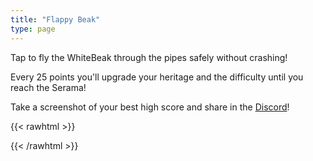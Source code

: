 ```yaml
---
title: "Flappy Beak"
type: page
---
```


Tap to fly the WhiteBeak through the pipes safely without crashing!

Every 25 points you'll upgrade your heritage and the difficulty until you reach the Serama!

Take a screenshot of your best high score and share in the [Discord](https://discord.gg/3PWMEDQnS3)!

{{< rawhtml >}}
<!-- <a href="https://github.com/docluv/flappybird">
    <img style="position: absolute; top: 0; right: 0; border: 0;" src="https://github-camo.global.ssl.fastly.net/a6677b08c955af8400f44c6298f40e7d19cc5b2d/68747470733a2f2f73332e616d617a6f6e6177732e636f6d2f6769746875622f726962626f6e732f666f726b6d655f72696768745f677261795f3664366436642e706e67"
        alt="Fork me on GitHub" data-canonical-src="https://s3.amazonaws.com/github/ribbons/forkme_right_gray_6d6d6d.png">
</a> -->
<!-- preload images -->
<!-- <img class="asset" src="/assets/wbdorking.png" />
<img class="asset" src="/assets/cloud.png" />
<img class="asset" src="/assets/ground.png" />
<img class="asset" src="/assets/pipe.png" /> -->
<style>
#game-container {
    width: 100%;
    overflow: hidden;
}
</style>
<div id="game-container">
    <canvas width="800" height="500" id="canvas" tabindex="1"></canvas>
</div>
<script src="/vendor/libs/class.js"></script>
<script>

    var flappybird = {};

    flappybird.Pipe = Class.extend({

        width: 72,
        height: 180,

        speed: 2.0,

        order: 0,

        init: function (stage, placement, x, h) {
            this.stage = stage;
            this.placement = placement;
            this.height = h;
            this.x = x || 0;
            this.y = 0;

            if (this.placement == flappybird.BOTTOM) {
                this.y = stage.height - this.height;
            }

            this.img = new Image();
            this.img.src = '/assets/purplePipe.png';

        },

        update: function () {
            this.x -= this.speed;
            if (this.stage.score >= 25) {
                this.img.src = '/assets/redPipe.png';
                this.x -= this.speed / 3;
            }
            if (this.stage.score >= 50) {
                this.img.src = '/assets/orangePipe.png';
                this.x -= this.speed / 3;
            }
            if (this.stage.score >= 75) {
                this.img.src = '/assets/greenPipe.png';
                this.x -= this.speed / 3;
            }
        },

        draw: function () {
            var context = this.stage.context,
                pattern = context.createPattern(this.img, "repeat");

            context.fillStyle = pattern;

            // save the current position of canvas
            context.save();

            var yAddition = 0;

            if (this.placement == flappybird.BOTTOM) {
                yAddition = 20;
            }

            context.translate(
                this.x + 4,
                this.y + yAddition
            );

            context.fillRect(0, 0, this.width - 8, this.height - 20);

            <!-- context.fillStyle = "#6e217d"; -->
            context.fillStyle = "#3b3b3b";

            if (this.placement == flappybird.BOTTOM) {
                context.translate(0, -this.height);
            }

            context.fillRect(-4, this.height - 20, this.width, 20);

            // restore canvas position
            context.restore();


        }
    });

    flappybird.Bird = Class.extend({

        width: 35,
        height: 40,

        x: 100,
        y: 200,

        states: {
            FLY: 0,
            RISE: 1,
            FALL: 2,
            GLIDE: 3,
        },

        vertSpeed: 0,
        flapState: 0,
        defaultRotation: 0.8,
        minRotation: 0.1,

        init: function (stage) {
            this.stage = stage;
            this.stage.canvas.addEventListener('mouseup', this.flap.bind(this));
            this.stage.canvas.addEventListener('mousedown', this.glide.bind(this));
            this.stage.canvas.addEventListener('touchstart', this.glide.bind(this));
            this.stage.canvas.addEventListener('keyup', this.flap.bind(this));

            this.img = new Image();
            this.img.src = '/assets/wbdorking.png';

            this.flapState = 0;
            this.rotation = this.defaultRotation;
            this.state = this.states.FLY;

        },

        update: function () {

            if (this.stage.position % 5 == 0) {
                if (++this.flapState == 4) {
                    this.flapState = 0
                }
            }

            if (this.stage.state == this.stage.states.GAME_OVER) {
                this.vertSpeed = 10;
                this.rotation += 0.3;
            }

            if (this.state != this.states.GLIDE) {
                this.y += this.vertSpeed;
                this.vertSpeed += 0.6;
            }

            if (this.state == this.states.GLIDE) {
                this.y += this.vertSpeed/10;
                this.vertSpeed += 0.2;
            }

            if (this.state == this.states.RISE) {
                if (this.rotation >= this.minRotation) {
                    this.rotation -= 0.4;
                }

                if (this.flapStartPosition + 10 < this.stage.position) {
                    this.state = this.states.FALL;
                }
            }

            if (this.state == this.states.FALL) {
                if (this.flapStartPosition + 5 < this.stage.position) {
                    this.state = this.states.FLY;
                }
            }

            if (this.state == this.states.FLY && this.rotation < this.defaultRotation) {
                this.rotation += 0.04;
            }

            if (this.stage.score >= 25) {
                this.img.src = '/assets/wblakenvelder.png';
            }
            if (this.stage.score >= 50) {
                this.img.src = '/assets/wbsultan.png';
            }
            if (this.stage.score >= 75) {
                this.img.src = '/assets/wbserama.png';
            }

        },

        draw: function () {

            this.stage.context.save();

            this.stage.context.translate(this.x, this.y);

            this.stage.context.rotate(this.rotation);
            this.stage.context.translate(-(this.x), -(this.y));

            this.stage.context.drawImage(
                this.img,
                this.flapState * this.width,
                0,
                this.width,
                this.height,
                this.x,
                this.y,
                this.width,
                this.height
            );

            this.stage.context.restore();
        },

        flap: function () {
            if (this.stage.state != this.stage.states.GAME_OVER) {
                if (this.state == this.states.GLIDE) {
                    this.state = this.states.RISE;
                }
                if (this.state != this.states.GLIDE) {
                    this.vertSpeed = -7;
                    this.flapStartPosition = this.stage.position;
                    this.state = this.states.RISE;
                }               
            }
        },

        glide: function () {
            if (this.stage.state != this.stage.states.GAME_OVER) {
                this.vertSpeed = -7;
                this.flapStartPosition = this.stage.position;
                this.state = this.states.GLIDE;
            }
        },

        reset: function () {
            setTimeout(console.log("Game over with score: ", this.stage.score), 3000);
            this.x = 100;
            this.y = this.stage.height / 2;
            this.rotation = this.defaultRotation;
            this.vertSpeed = 0;
            this.img.src = '/assets/wbdorking.png';
        }

    });

    flappybird.TOP = 0;
    flappybird.BOTTOM = 1;

    flappybird.Ground = Class.extend({
        width: 780,
        height: 253,

        x: 0,
        y: 0,

        init: function (stage) {
            this.stage = stage;
            this.img = new Image();
            this.img.src = '/assets/ground.png';
            this.y = stage.height - this.height;
        },

        update: function () {

            if (Math.abs(this.x) > this.width) {
                this.x = 0;
            }

            this.x -= 3;

        },

        draw: function () {
            var context = this.stage.context;
            context.drawImage(this.img, this.x, this.y);
            context.drawImage(this.img, this.width - Math.abs(this.x), this.y);
        }

    });

    flappybird.Cloud = Class.extend({

        width: 108,
        height: 63,

        init: function (stage, x, y, speed) {
            this.stage = stage;
            this.img = new Image();
            this.img.src = '/assets/wbgcloud.png';
            this.x = x;
            this.y = y;
            this.speed = speed;
        },

        update: function () {

            if (this.x > this.stage.width) {
                this.x = -this.width;
            }

            this.x += this.speed;
        },

        draw: function () {
            this.stage.context.drawImage(this.img, this.x, this.y);
        }

    });

    flappybird.ScoreBoard = Class.extend({

        init: function (stage) {
            this.stage = stage;
        },

        update: function () { },

        draw: function () {
            var scoreText = "Score: " + this.stage.score;
            this.stage.context.textAlign = "left";
            this.stage.context.font = "16px Helvetica";
            this.stage.context.fillStyle = "#000";
            this.stage.context.fillText(scoreText, 12, 25);
            var highscoreText = "High Score: " + this.stage.highscore;
            this.stage.context.fillText(highscoreText, 102, 25);
        }

    });


    flappybird.Game = Class.extend({

        width: 800,
        height: 500,

        position: 0,
        score: 0,
        highscore: 0,

        pipeCreationRate: 100,
        pipesHorizontalSpacing: 240,
        pipesVerticalSpacing: 180,

        states: {
            WAIT: 0,
            PLAYING: 1,
            GAME_OVER: 2,
            RESTARTING: 3
        },

        init: function (options) {
            this.canvas = options.canvas;
            this.context = this.canvas.getContext("2d");
            this.bird = new flappybird.Bird(this);
            this.ground = new flappybird.Ground(this);
            this.scoreboard = new flappybird.ScoreBoard(this);
            this.clouds = [
                new flappybird.Cloud(this, 100, 30, 0.1),
                new flappybird.Cloud(this, 300, 60, 0.4),
                new flappybird.Cloud(this, 500, 20, 0.4),
                new flappybird.Cloud(this, 700, 30, 0.1),
            ];
            this.pipes = [];
            this.passedPipes = [];
            this.lastPipe = null;
            this.state = this.states.WAIT;
            this.canvas.addEventListener("click", this.onclick.bind(this));
            this.canvas.addEventListener("mousedown", this.onhold.bind(this));
        },

        createPipe: function () {
            if (!this.lastPipe || this.lastPipe.x < (this.width - this.pipesHorizontalSpacing)) {

                var positionX = this.width,
                    pipeTop,
                    pipeBottom,
                    hTop,
                    hBottom,
                    order;

                hTop = parseInt(Math.random() * (this.height / 2)) + 40;
                hBottom = this.height - this.pipesVerticalSpacing - hTop;


                pipeTop = new flappybird.Pipe(this, flappybird.TOP, positionX, hTop);
                pipeBottom = new flappybird.Pipe(this, flappybird.BOTTOM, positionX, hBottom);

                order = this.pipes.length + 1;

                pipeTop.order = pipeBottom.order = order;

                this.pipes.push(pipeTop);
                this.pipes.push(pipeBottom);

                this.lastPipe = pipeBottom;
            }
        },

        handleCollision: function () {

            if (this.bird.y < -100 || this.bird.y > this.height + 100) {
                this.state = this.states.GAME_OVER;
            }

            for (var i in this.pipes) {
                var pipe = this.pipes[i];

                var collides = this.bird.x > pipe.x - (pipe.width / 2)
                    && this.bird.x < pipe.x + pipe.width
                    && this.bird.y > pipe.y
                    && this.bird.y < pipe.y + pipe.height;

                if (collides) {
                    this.state = this.states.GAME_OVER;
                }
            }
        },

        updateScore: function () {
            if (this.state == this.states.PLAYING) {
                for (var i in this.pipes) {
                    var pipe = this.pipes[i];
                    if (this.bird.x > pipe.x + pipe.width) {
                        if (this.passedPipes.indexOf(pipe.order) == -1) {
                            this.passedPipes.push(pipe.order);
                            if (this.score >= this.highscore) {
                                this.score++;
                                this.highscore++;
                            }
                            if (this.score < this.highscore) {
                                this.score++;
                            }
                        }
                    }
                }
            }
        },

        showGameOverScreen: function () {
            this.context.fillStyle = "#000";
            this.context.textAlign = "center";
            this.context.font = "bold 30px helvetica";
            this.context.fillText("GAME OVER", 150, 240);
            this.context.fillText("SCORE: " + this.score, 150, 280);
            this.context.fillText("HIGHSCORE: " + this.highscore, 150, 320);
        },

        update: function () {

            this.position += 1;

            this.handleCollision();

            this.updateScore();

            this.ground.update();

            this.bird.update();

            this.scoreboard.update();

            this.createPipe();

            for (var cloud in this.clouds) {
                this.clouds[cloud].update();
            }

            for (var pipe in this.pipes) {
                this.pipes[pipe].update();
            }

        },

        draw: function () {

            this.clear();

            this.ground.draw();

            for (var cloud in this.clouds) {
                this.clouds[cloud].draw();
            }

            for (var pipe in this.pipes) {
                this.pipes[pipe].draw();
            }

            this.bird.draw();

            this.scoreboard.draw();

            if (this.state == this.states.GAME_OVER) {
                this.showGameOverScreen();
            }

        },

        clear: function () {
            this.context.fillStyle = "#d9ffff";
            this.context.fillRect(0, 0, this.width, this.height)
        },

        onclick: function () {
            if (this.state == this.states.WAIT) {
                this.state = this.states.PLAYING;
            }

            if (this.state == this.states.GAME_OVER) {
                this.reset();
            }
        },

        onhold: function () {
            if (this.state == this.states.WAIT) {
                this.state = this.states.PLAYING;
            }
        },

        reset: function () {
            this.state = this.states.WAIT;
            this.bird.reset();
            this.score = 0;
            this.position = 0;
            this.pipes = [];
            this.passedPipes = [];
            this.lastPipe = null;
        },

        loop: function () {
            this.update();
            this.draw();
            (window.requestAnimationFrame || function (callback) {
                setTimeout(callback, 1000 / 60)
            })(this.loop.bind(this));
        }

    });


    var game = new flappybird.Game({
        canvas: document.getElementById("canvas")
    });

    game.loop();

    if ('serviceWorker' in navigator) {
        
        navigator.serviceWorker.register('/js/sw.js')
            .then(function (registration) {
            // Registration was successful

            console.log('ServiceWorker registration successful with scope: ', registration.scope);

        }).catch(function (err) {
            // registration failed :(

            console.log('ServiceWorker registration failed: ', err);
        });

    }
</script>
{{< /rawhtml >}}
